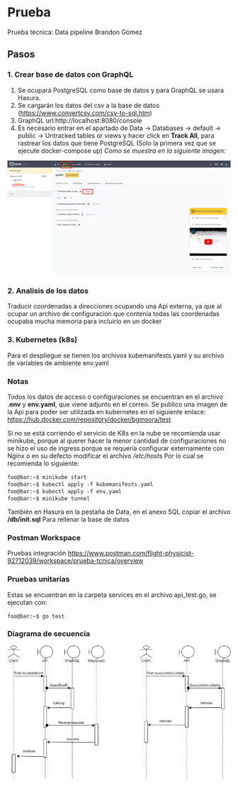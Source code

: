# Prueba
Prueba técnica: Data pipeline
Brandon Gómez

## Pasos

### 1. Crear base de datos con GraphQL
1. Se ocupará PostgreSQL como base de datos y para GraphQL se usara Hasura.
2. Se cargarán los datos del csv a la base de datos (https://www.convertcsv.com/csv-to-sql.htm)
3. GraphQL url:http://localhost:8080/console
4. Es necesario entrar en el apartado de Data -> Databases -> default -> public -> Untracked tables or views y hacer click en **Track All**, para rastrear los datos que tiene PostgreSQL (Solo la primera vez que se ejecute docker-compose up)
*Como se muestra en la siguiente imagen:*

![Alt text](doc/resource/track.png?raw=true "Title")

### 2. Analisis de los datos
Traducir coordenadas a direcciones ocupando una Api externa, ya que al ocupar un archivo de configuración que contenía todas las coordenadas ocupaba mucha memoria para incluirlo en un docker

### 3. Kubernetes (k8s)
Para el despliegue se tienen los archivos kubemanifests.yaml y su archivo de variables de ambiente env.yaml

### Notas
Todos los datos de acceso o configuraciones se encuentran en el archivo **.env** y **env.yaml**, que viene adjunto en el correo.
Se publico una imagen de la Api para poder ser utilizada en kubernetes en el siguiente enlace:
https://hub.docker.com/repository/docker/bgmsora/test

Si no se está corriendo el servicio de K8s en la nube se recomienda usar minikube, porque al querer hacer la menor cantidad de configuraciones no se hizo el uso de ingress porque se requería configurar externamente con Nginx o en su defecto modificar el archivo  */etc/hosts*
Por lo cual se recomienda lo siguiente:
```console
foo@bar:~$ minikube start
foo@bar:~$ kubectl apply -f kubemanifests.yaml
foo@bar:~$ kubectl apply -f env.yaml
foo@bar:~$ minikube tunnel
```
También en Hasura en la pestaña de Data, en el anexo SQL copiar el archivo 
**/db/init.sql**
Para rellenar la base de datos

### Postman Workspace
Pruebas integración
https://www.postman.com/flight-physicist-92712039/workspace/prueba-tcnica/overview

### Pruebas unitarias
Estas se encuentran en la carpeta services en el archivo api_test.go, se ejecutan con:
```console
foo@bar:~$ go test
```

### Diagrama de secuencia 
![Alt text](doc/resource/SequenceDiagram.png?raw=true "Title")